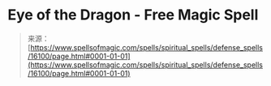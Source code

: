 <!--yml
category: 未分类
date: 2024-06-12 18:56:00
-->

# Eye of the Dragon - Free Magic Spell

> 来源：[https://www.spellsofmagic.com/spells/spiritual_spells/defense_spells/16100/page.html#0001-01-01](https://www.spellsofmagic.com/spells/spiritual_spells/defense_spells/16100/page.html#0001-01-01)